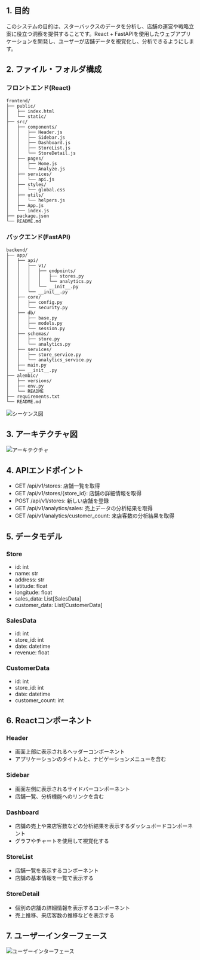 ## 1. 目的
このシステムの目的は、スターバックスのデータを分析し、店舗の運営や戦略立案に役立つ洞察を提供することです。React + FastAPIを使用したウェブアプリケーションを開発し、ユーザーが店舗データを視覚化し、分析できるようにします。

## 2. ファイル・フォルダ構成
### フロントエンド(React)
```
frontend/
├── public/
│   ├── index.html
│   └── static/
├── src/
│   ├── components/
│   │   ├── Header.js
│   │   ├── Sidebar.js
│   │   ├── Dashboard.js
│   │   ├── StoreList.js
│   │   └── StoreDetail.js
│   ├── pages/
│   │   ├── Home.js
│   │   └── Analyze.js
│   ├── services/
│   │   └── api.js
│   ├── styles/
│   │   └── global.css
│   ├── utils/
│   │   └── helpers.js
│   ├── App.js
│   └── index.js
├── package.json
└── README.md
```

### バックエンド(FastAPI)
```
backend/
├── app/
│   ├── api/
│   │   ├── v1/
│   │   │   ├── endpoints/
│   │   │   │   ├── stores.py
│   │   │   │   └── analytics.py
│   │   │   └── __init__.py
│   │   └── __init__.py
│   ├── core/
│   │   ├── config.py
│   │   └── security.py
│   ├── db/
│   │   ├── base.py
│   │   ├── models.py
│   │   └── session.py
│   ├── schemas/
│   │   ├── store.py
│   │   └── analytics.py
│   ├── services/
│   │   ├── store_service.py
│   │   └── analytics_service.py
│   ├── main.py
│   └── __init__.py
├── alembic/
│   ├── versions/
│   ├── env.py
│   └── README
├── requirements.txt
└── README.md
```

![シーケンス図](diagrams/sequence.png)

## 3. アーキテクチャ図
![アーキテクチャ](diagrams/app_architecture.png)

## 4. APIエンドポイント
- GET /api/v1/stores: 店舗一覧を取得
- GET /api/v1/stores/{store_id}: 店舗の詳細情報を取得
- POST /api/v1/stores: 新しい店舗を登録
- GET /api/v1/analytics/sales: 売上データの分析結果を取得
- GET /api/v1/analytics/customer_count: 来店客数の分析結果を取得

## 5. データモデル
### Store
- id: int
- name: str
- address: str
- latitude: float
- longitude: float
- sales_data: List[SalesData]
- customer_data: List[CustomerData]

### SalesData
- id: int
- store_id: int
- date: datetime
- revenue: float

### CustomerData
- id: int
- store_id: int
- date: datetime
- customer_count: int

## 6. Reactコンポーネント
### Header
- 画面上部に表示されるヘッダーコンポーネント
- アプリケーションのタイトルと、ナビゲーションメニューを含む

### Sidebar
- 画面左側に表示されるサイドバーコンポーネント
- 店舗一覧、分析機能へのリンクを含む

### Dashboard
- 店舗の売上や来店客数などの分析結果を表示するダッシュボードコンポーネント
- グラフやチャートを使用して視覚化する

### StoreList
- 店舗一覧を表示するコンポーネント
- 店舗の基本情報を一覧で表示する

### StoreDetail
- 個別の店舗の詳細情報を表示するコンポーネント
- 売上推移、来店客数の推移などを表示する

## 7. ユーザーインターフェース
![ユーザーインターフェース](diagrams/ui_mockup.png)